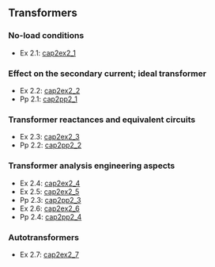 ## Transformers
### No-load conditions
* Ex 2.1: [cap2ex2_1](https://en.smath.info/cloud/worksheet/48ru7aPr)  

### Effect on the secondary current; ideal transformer
* Ex 2.2: [cap2ex2_2](https://en.smath.info/cloud/worksheet/CEAzWXTh)  
* Pp 2.1: [cap2pp2_1](https://en.smath.info/cloud/worksheet/cvw68qFo)  

### Transformer reactances and equivalent circuits
* Ex 2.3: [cap2ex2_3](https://en.smath.info/cloud/worksheet/TXxHbSzq)  
* Pp 2.2: [cap2pp2_2](https://en.smath.info/cloud/worksheet/KyEFqS2e)  

### Transformer analysis engineering aspects
* Ex 2.4: [cap2ex2_4](https://en.smath.info/cloud/worksheet/eHmeKXLg)  
* Ex 2.5: [cap2ex2_5](https://en.smath.info/cloud/worksheet/SFpRBKkR)  
* Pp 2.3: [cap2pp2_3](https://en.smath.info/cloud/worksheet/mDTRHqYU)  
* Ex 2.6: [cap2ex2_6](https://en.smath.info/cloud/worksheet/cWVTwGWd)  
* Pp 2.4: [cap2pp2_4](https://en.smath.info/cloud/worksheet/S2ycCdKH)  

### Autotransformers
* Ex 2.7: [cap2ex2_7](https://en.smath.info/cloud/worksheet/RBeyXu4U)  